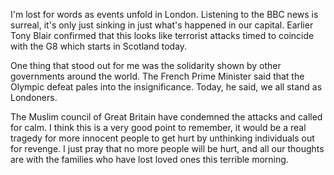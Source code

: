 I'm lost for words as events unfold in London. Listening to the BBC news is surreal, it's only just sinking in just what's happened in our capital. Earlier Tony Blair confirmed that this looks like terrorist attacks timed to coincide with the G8 which starts in Scotland today. 

One thing that stood out for me was the solidarity shown by other governments around the world. The French Prime Minister said that the Olympic defeat pales into the insignificance. Today, he said, we all stand as Londoners. 

The Muslim council of Great Britain have condemned the attacks and called for calm. I think this is a very good point to remember, it would be a real tragedy for more innocent people to get hurt by unthinking individuals out for revenge. I just pray that no more people will be hurt, and all our thoughts are with the families who have lost loved ones this terrible morning.